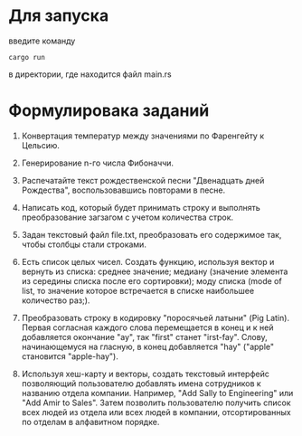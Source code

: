 # Для запуска 

введите команду 
```
cargo run
```
  в директории, где находится файл main.rs

# Формулировака заданий


1. Конвертация температур между значениями по Фаренгейту к Цельсию.
2. Генерирование n-го числа Фибоначчи.
3. Распечатайте текст рождественской песни "Двенадцать дней Рождества", воспользовавшись повторами в песне.

4. Написать код, который будет принимать строку и выполнять преобразование загзагом с учетом количества строк.

5. Задан текстовый файл file.txt, преобразовать его содержимое так, чтобы столбцы стали строками.

6. Есть список целых чисел. Создать функцию, используя вектор и вернуть из списка: среднее значение; медиану (значение элемента из середины списка после его сортировки); моду списка (mode of list, то значение которое встречается в списке наибольшее количество раз;).

7. Преобразовать строку в кодировку "поросячьей латыни" (Pig Latin). Первая согласная каждого слова перемещается в конец и к ней добавляется окончание "ay", так "first" станет "irst-fay". Слову, начинающемуся на гласную, в конец добавляется "hay" ("apple" становится "apple-hay").

8. Используя хеш-карту и векторы, создать текстовый интерфейс позволяющий пользователю добавлять имена сотрудников к названию отдела компании. Например, "Add Sally to Engineering" или "Add Amir to Sales". Затем позволить пользователю получить список всех людей из отдела или всех людей в компании, отсортированных по отделам в алфавитном порядке.

 
